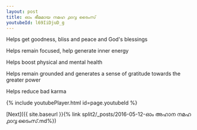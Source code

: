 ```yaml
---
layout: post
title: ഓം ഭീമമായ നമഹ ൧൦൮ ടൈംസ്
youtubeId: l69IiDjuD_g
---
```

 
 
Helps get goodness, bliss and peace and God's blessings
 
Helps remain focused, help generate inner energy 
 
Helps boost physical and mental health 
 
Helps remain grounded and generates a sense of gratitude towards the greater power 
 
Helps reduce bad karma
 
 
 
 


{% include youtubePlayer.html id=page.youtubeId %}
 
[Next]({{ site.baseurl }}{% link  split2/_posts/2016-05-12-ഓം അഹാന നമഹ ൧൦൮ ടൈംസ്.md%})
 
